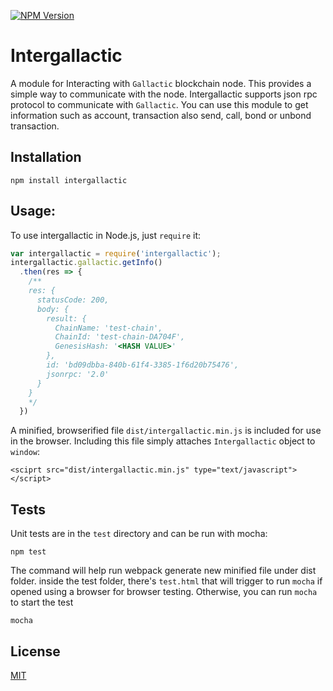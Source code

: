   [![NPM Version][npm-image]][npm-url]

# Intergallactic
A module for Interacting with `Gallactic` blockchain node. This provides a simple way to communicate with the node.
Intergallactic supports json rpc protocol to communicate with `Gallactic`. You can use this module to get information such as account, transaction also send, call, bond or unbond transaction.

## Installation
```npm install intergallactic```

## Usage:
To use intergallactic in Node.js, just ```require``` it:

```js
var intergallactic = require('intergallactic');
intergallactic.gallactic.getInfo()
  .then(res => {
    /**
    res: {
      statusCode: 200,
      body: {
        result: {
          ChainName: 'test-chain',
          ChainId: 'test-chain-DA704F',
          GenesisHash: '<HASH VALUE>'
        },
        id: 'bd09dbba-840b-61f4-3385-1f6d20b75476',
        jsonrpc: '2.0'
      }
    }
    */
  })
```

A minified, browserified file ```dist/intergallactic.min.js``` is included for use in the browser. Including this file simply attaches ```Intergallactic``` object to ```window```:

```<sciprt src="dist/intergallactic.min.js" type="text/javascript"></script>```

## Tests
Unit tests are in the ```test``` directory and can be run with mocha:
```
npm test
```

The command will help run webpack generate new minified file under dist folder. inside the test folder, there's ```test.html``` that will trigger to run ```mocha``` if opened using a browser for browser testing. Otherwise, you can run ```mocha``` to start the test
```
mocha
```

## License
[MIT](LICENSE)

[npm-image]: https://img.shields.io/npm/v/intergallactic.svg
[npm-url]: https://npmjs.org/package/intergallactic
